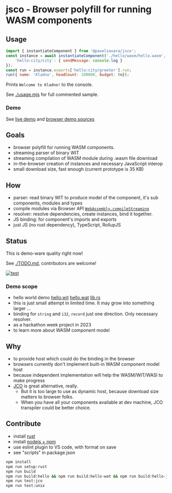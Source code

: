 # jsco - Browser polyfill for running WASM components

## Usage
```js
import { instantiateComponent } from '@pavelsavara/jsco';
const instance = await instantiateComponent('./hello/wasm/hello.wasm', {
    'hello:city/city': { sendMessage: console.log }
});
const run = instance.exports['hello:city/greeter'].run;
run({ name: 'Kladno', headCount: 100000, budget: 0n});
```
Prints `Welcome to Kladno!` to the console.

See [./usage.mjs](./usage.mjs) for full commented sample.

### Demo

See [live demo](https://pavelsavara.github.io/jsco/) and [browser demo sources](https://github.com/pavelsavara/jsco/tree/demo-page)

## Goals
- browser polyfill for running WASM components.
- streaming parser of binary WIT
- streaming compilation of WASM module during .wasm file download
- in-the-browser creation of instances and necessary JavaScript interop
- small download size, fast enough (current prototype is 35 KB)

## How
- parser: read binary WIT to produce model of the component, it's sub components, modules and types
- compile modules via Browser API [`WebAssembly.compileStreaming`](https://developer.mozilla.org/en-US/docs/WebAssembly/JavaScript_interface/compileStreaming)
- resolver: resolve dependencies, create instances, bind it together.
- JS binding: for component's imports and exports
- just JS (no rust dependency), TypeScript, RollupJS

## Status
This is demo-ware quality right now!

See [./TODO.md](./TODO.md), contributors are welcome!

[![test](https://github.com/pavelsavara/jsco/actions/workflows/jest.yml/badge.svg)](https://github.com/pavelsavara/jsco/actions/workflows/jest.yml)

### Demo scope
- hello world demo [hello.wit](./hello/wit/hello.wit) [hello.wat](./hello/wat/hello.wat) [lib.rs](./hello/src/lib.rs)
- this is just small attempt in limited time. It may grow into something larger ...
- binding for `string` and `i32`, `record` just one direction. Only necessary resolver.
- as a hackathon week project in 2023
- to learn more about WASM component model

## Why
- to provide host which could do the binding in the browser
- browsers currently don't implement built-in WASM component model host
- because independent implementation will help the WASM/WIT/WASI to make progress
- [JCO](https://github.com/bytecodealliance/jco) is great alternative, really. 
    - But it is too large to use as dynamic host, because download size matters to browser folks.
    - When you have all your components available at dev machine, JCO transpiler could be better choice.

## Contribute
- install [rust](https://www.rust-lang.org/tools/install)
- install [nodejs + npm](https://nodejs.org/en/download)
- use eslint plugin to VS code, with format on save
- see "scripts" in package.json

```bash
npm install
npm run setup:rust
npm run build
npm run build:hello && npm run build:hello-wat && npm run build:hello-js
npm run test:jco
npm run test:unix
```
